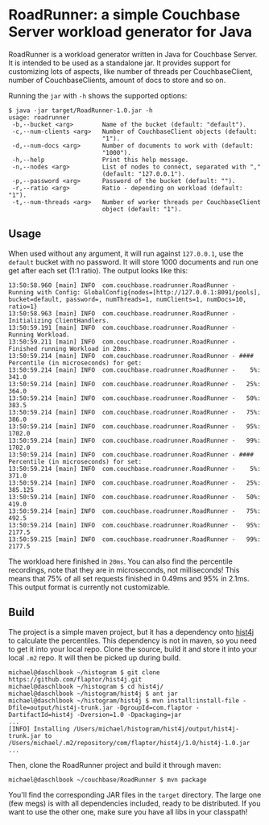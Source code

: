 RoadRunner: a simple Couchbase Server workload generator for Java
==================================================================

RoadRunner is a workload generator written in Java for Couchbase
Server. It is intended to be used as a standalone jar. It provides
support for customizing lots of aspects, like number of threads per
CouchbaseClient, number of CouchbaseClients, amount of docs to store
and so on.

Running the `jar` with `-h` shows the supported options:

```
$ java -jar target/RoadRunner-1.0.jar -h
usage: roadrunner
 -b,--bucket <arg>        Name of the bucket (default: "default").
 -c,--num-clients <arg>   Number of CouchbaseClient objects (default:
                          "1").
 -d,--num-docs <arg>      Number of documents to work with (default:
                          "1000").
 -h,--help                Print this help message.
 -n,--nodes <arg>         List of nodes to connect, separated with ","
                          (default: "127.0.0.1").
 -p,--password <arg>      Password of the bucket (default: "").
 -r,--ratio <arg>         Ratio - depending on workload (default: "1").
 -t,--num-threads <arg>   Number of worker threads per CouchbaseClient
                          object (default: "1").
```

Usage
-----
When used without any argument, it will run against `127.0.0.1`, use
the `default` bucket with no password. It will store 1000 documents
and run one get after each set (1:1 ratio). The output looks like
this:

```
13:50:58.960 [main] INFO  com.couchbase.roadrunner.RoadRunner - Running with Config: GlobalConfig{nodes=[http://127.0.0.1:8091/pools], bucket=default, password=, numThreads=1, numClients=1, numDocs=10, ratio=1}
13:50:58.963 [main] INFO  com.couchbase.roadrunner.RoadRunner - Initializing ClientHandlers.
13:50:59.191 [main] INFO  com.couchbase.roadrunner.RoadRunner - Running Workload.
13:50:59.211 [main] INFO  com.couchbase.roadrunner.RoadRunner - Finished running Workload in 20ms.
13:50:59.214 [main] INFO  com.couchbase.roadrunner.RoadRunner - #### Percentile (in microseconds) for get:
13:50:59.214 [main] INFO  com.couchbase.roadrunner.RoadRunner -    5%: 341.0
13:50:59.214 [main] INFO  com.couchbase.roadrunner.RoadRunner -   25%: 364.0
13:50:59.214 [main] INFO  com.couchbase.roadrunner.RoadRunner -   50%: 383.5
13:50:59.214 [main] INFO  com.couchbase.roadrunner.RoadRunner -   75%: 386.0
13:50:59.214 [main] INFO  com.couchbase.roadrunner.RoadRunner -   95%: 1702.0
13:50:59.214 [main] INFO  com.couchbase.roadrunner.RoadRunner -   99%: 1702.0
13:50:59.214 [main] INFO  com.couchbase.roadrunner.RoadRunner - #### Percentile (in microseconds) for set:
13:50:59.214 [main] INFO  com.couchbase.roadrunner.RoadRunner -    5%: 371.0
13:50:59.214 [main] INFO  com.couchbase.roadrunner.RoadRunner -   25%: 385.125
13:50:59.214 [main] INFO  com.couchbase.roadrunner.RoadRunner -   50%: 419.0
13:50:59.214 [main] INFO  com.couchbase.roadrunner.RoadRunner -   75%: 492.5
13:50:59.214 [main] INFO  com.couchbase.roadrunner.RoadRunner -   95%: 2177.5
13:50:59.215 [main] INFO  com.couchbase.roadrunner.RoadRunner -   99%: 2177.5
```
The workload here finished in `20ms`. You can also find the percentile
recordings, note that they are in microseconds, not milliseconds! This
means that 75% of all set requests finished in 0.49ms and 95% in
2.1ms. This output format is currently not customizable.

Build
-----
The project is a simple maven project, but it has a dependency onto
[hist4j](http://code.google.com/p/hist4j/) to calculate the
percentiles. This dependency is not in maven, so you need to get it
into your local repo. Clone the source, build it and store it into
your local `.m2` repo. It will then be picked up during build.

```
michael@daschlbook ~/histogram $ git clone https://github.com/flaptor/hist4j.git
michael@daschlbook ~/histogram $ cd hist4j/
michael@daschlbook ~/histogram/hist4j $ ant jar
michael@daschlbook ~/histogram/hist4j $ mvn install:install-file -Dfile=output/hist4j-trunk.jar -DgroupId=com.flaptor -DartifactId=hist4j -Dversion=1.0 -Dpackaging=jar
...
[INFO] Installing /Users/michael/histogram/hist4j/output/hist4j-trunk.jar to /Users/michael/.m2/repository/com/flaptor/hist4j/1.0/hist4j-1.0.jar
...
```

Then, clone the RoadRunner project and build it through maven:
```
michael@daschlbook ~/couchbase/RoadRunner $ mvn package
```
You'll find the corresponding JAR files in the `target` directory. The
large one (few megs) is with all dependencies included, ready to be
distributed. If you want to use the other one, make sure you have all
libs in your classpath!
